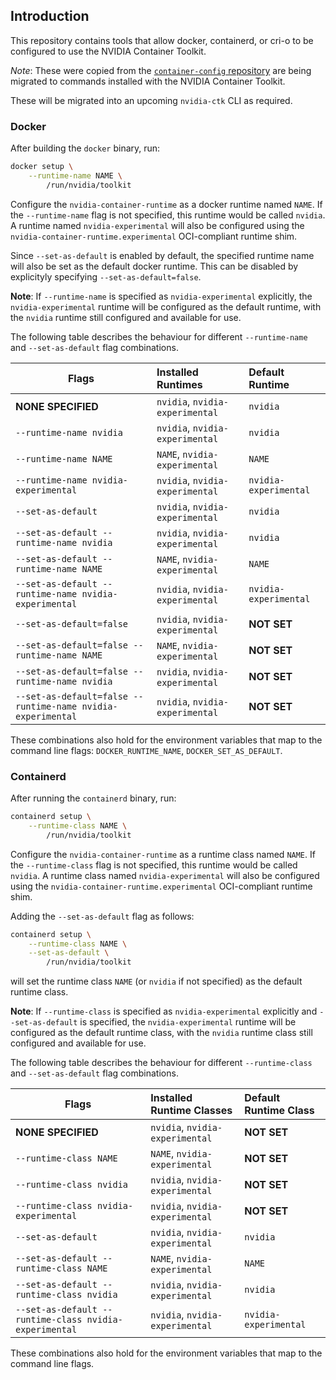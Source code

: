 ## Introduction

This repository contains tools that allow docker, containerd, or cri-o to be configured to use the NVIDIA Container Toolkit.

*Note*: These were copied from the [`container-config` repository](https://gitlab.com/nvidia/container-toolkit/container-config/-/tree/383587f766a55177ede0e39e3810a974043e503e) are being migrated to commands installed with the NVIDIA Container Toolkit.

These will be migrated into an upcoming `nvidia-ctk` CLI as required.

### Docker

After building the `docker` binary, run:
```bash
docker setup \
    --runtime-name NAME \
        /run/nvidia/toolkit
```

Configure the `nvidia-container-runtime` as a docker runtime named `NAME`. If the `--runtime-name` flag is not specified, this runtime would be called `nvidia`. A runtime named `nvidia-experimental` will also be configured using the `nvidia-container-runtime.experimental` OCI-compliant runtime shim.

Since `--set-as-default` is enabled by default, the specified runtime name will also be set as the default docker runtime. This can be disabled by explicityly specifying `--set-as-default=false`.

**Note**: If `--runtime-name` is specified as `nvidia-experimental` explicitly, the `nvidia-experimental` runtime will be configured as the default runtime, with the `nvidia` runtime still configured and available for use.

The following table describes the behaviour for different `--runtime-name` and `--set-as-default` flag combinations.

| Flags                                                       | Installed Runtimes              | Default Runtime       |
|-------------------------------------------------------------|:--------------------------------|:----------------------|
| **NONE SPECIFIED**                                          | `nvidia`, `nvidia-experimental` | `nvidia`              |
| `--runtime-name nvidia`                                     | `nvidia`, `nvidia-experimental` | `nvidia`              |
| `--runtime-name NAME`                                       | `NAME`, `nvidia-experimental`   | `NAME`                |
| `--runtime-name nvidia-experimental`                        | `nvidia`, `nvidia-experimental` | `nvidia-experimental` |
| `--set-as-default`                                          | `nvidia`, `nvidia-experimental` | `nvidia`              |
| `--set-as-default --runtime-name nvidia`                    | `nvidia`, `nvidia-experimental` | `nvidia`              |
| `--set-as-default --runtime-name NAME`                      | `NAME`, `nvidia-experimental`   | `NAME`                |
| `--set-as-default --runtime-name nvidia-experimental`       | `nvidia`, `nvidia-experimental` | `nvidia-experimental` |
| `--set-as-default=false`                                    | `nvidia`, `nvidia-experimental` | **NOT SET**           |
| `--set-as-default=false --runtime-name NAME`                | `NAME`, `nvidia-experimental`   | **NOT SET**           |
| `--set-as-default=false --runtime-name nvidia`              | `nvidia`, `nvidia-experimental` | **NOT SET**           |
| `--set-as-default=false --runtime-name nvidia-experimental` | `nvidia`, `nvidia-experimental` | **NOT SET**           |

These combinations also hold for the environment variables that map to the command line flags: `DOCKER_RUNTIME_NAME`, `DOCKER_SET_AS_DEFAULT`.

### Containerd
After running the `containerd` binary, run:
```bash
containerd setup \
    --runtime-class NAME \
        /run/nvidia/toolkit
```

Configure the `nvidia-container-runtime` as a runtime class named `NAME`. If the `--runtime-class` flag is not specified, this runtime would be called `nvidia`. A runtime class named `nvidia-experimental` will also be configured using the `nvidia-container-runtime.experimental` OCI-compliant runtime shim.

Adding the `--set-as-default` flag as follows:
```bash
containerd setup \
    --runtime-class NAME \
    --set-as-default \
        /run/nvidia/toolkit
```
will set the runtime class `NAME` (or `nvidia` if not specified) as the default runtime class.

**Note**: If `--runtime-class` is specified as `nvidia-experimental` explicitly and `--set-as-default` is specified, the `nvidia-experimental` runtime will be configured as the default runtime class, with the `nvidia` runtime class still configured and available for use.

The following table describes the behaviour for different `--runtime-class` and `--set-as-default` flag combinations.

| Flags                                                  | Installed Runtime Classes       | Default Runtime Class |
|--------------------------------------------------------|:--------------------------------|:----------------------|
| **NONE SPECIFIED**                                     | `nvidia`, `nvidia-experimental` | **NOT SET**           |
| `--runtime-class NAME`                                 | `NAME`, `nvidia-experimental`   | **NOT SET**           |
| `--runtime-class nvidia`                               | `nvidia`, `nvidia-experimental` | **NOT SET**           |
| `--runtime-class nvidia-experimental`                  | `nvidia`, `nvidia-experimental` | **NOT SET**           |
| `--set-as-default`                                     | `nvidia`, `nvidia-experimental` | `nvidia`              |
| `--set-as-default --runtime-class NAME`                | `NAME`, `nvidia-experimental`   | `NAME`                |
| `--set-as-default --runtime-class nvidia`              | `nvidia`, `nvidia-experimental` | `nvidia`              |
| `--set-as-default --runtime-class nvidia-experimental` | `nvidia`, `nvidia-experimental` | `nvidia-experimental` |

These combinations also hold for the environment variables that map to the command line flags.
